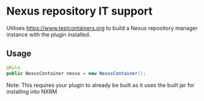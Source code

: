 # Nexus repository IT support
Utilises https://www.testcontainers.org to build a Nexus repository manager instance with the 
plugin installed.

## Usage 
```java
@Rule
public NexusContainer nexus = new NexusContainer();
```

Note: This requires your plugin to already be built as it uses the built jar for installing into NXRM
